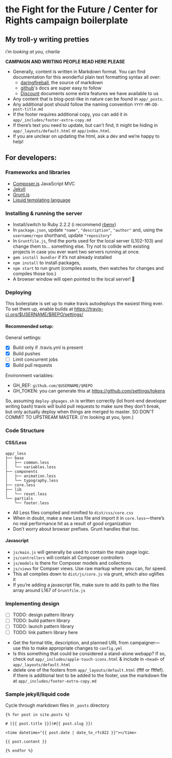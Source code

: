 # the Fight for the Future / Center for Rights campaign boilerplate
## My troll-y writing pretties

_i’m looking at you, charlie_

**CAMPAIGN AND WRITING PEOPLE READ HERE PLEASE**

- Generally, content is written in Markdown format. You can find documentation
for this wonderful plain text formatting syntax all over:
    - [daringfireball][07], the source of markdown
    - [github][08]'s docs are super easy to follow
    - [Discount][09] documents some extra features we have available to us
- Any content that is blog-post-like in nature can be found in `app/_posts`.
- Any additional post should follow the naming convention
`YYYY-MM-DD-post-title.md`
- If the footer requires additional copy, you can add it in
`app/_includes/footer-extra-copy.md`
- If there’s text you need to update, but can't find, it might be hiding in
`app/_layouts/default.html` or `app/index.html`.
- If you are unclear on updating the html, ask a dev and we’re happy to help!

## For developers:

### Frameworks and libraries

- [Composer.js][02] JavaScript MVC
- [Jekyll][03]
- [Grunt.js][04]
- [Liquid templating language][05]

### Installing & running the server

- Install/switch to Ruby 2.2.2 (i recommend [rbenv][01])
- In `package.json`, update `"name"`, `"description"`, `"author"` and, using the
`username/repo` shorthand, update `"repository"`
- In `Gruntfile.js`, find the ports used for the local server (L102-103) and
change them to… something else. Try not to collide with existing projects in
case you ever want two servers running at once.
- `gem install bundler` if it’s not already installed
- `npm install` to install packages,
- `npm start` to run grunt (compiles assets, then watches for changes and
compiles those too.)
- A browser window will open pointed to the local server! 🎉

### Deploying

This boilerplate is set up to make travis autodeploys the easiest thing ever.
To set them up, enable builds at
https://travis-ci.org/$USERNAME/$REPO/settings/

#### Recommended setup:

General settings:

- [X] Build only if .travis.yml is present
- [X] Build pushes
- [ ] Limit concurrent jobs
- [X] Build pull requests

Environment variables:

- GH_REF: `github.com/$USERNAME/$REPO`
- GH_TOKEN: you can generate this at <https://github.com/settings/tokens>

So, assuming `deploy-ghpages.sh` is written correctly (lol front-end developer
writing bash) travis will build pull requests to make sure they don't break, but
only actually deploy when things are merged to master. SO DON'T COMMIT TO
UPSTREAM MASTER. (i'm looking at you, lyon.)

### Code Structure

#### CSS/Less

```
app/_less
├── base
│   ├── common.less
│   └── variables.less
├── components
│   ├── animation.less
│   └── typography.less
├── core.less
├── lib
│   └── reset.less
└── partials
    └── footer.less
```

- All Less files compiled and minified to `dist/css/core.css`
- When in doubt, make a new Less file and import it in `core.less`—there’s no
real performance hit as a result of good organization
- Don’t worry about browser prefixes. Grunt handles that too.

#### Javascript

- `js/main.js` will generally be used to contain the main page logic.
- `js/controllers` will contain all Composer controllers
- `js/models` is there for Composer models and collections
- `js/views` for Compser views. Use raw markup where you can, for speed.
- This all compiles down to `dist/js/core.js` via grunt, which also uglifies it
- If you’re adding a javascript file, make sure to add its path to the files
array around L167 of `Gruntfile.js`


### Implementing design

- [ ] TODO: design pattern library
- [ ] TODO: build pattern library
- [ ] TODO: launch pattern library
- [ ] TODO: link pattern library here

- Get the formal title, description, and planned URL from campaigner—use this to
make appropriate changes to `config.yml`
- Is this something that could be considered a stand-alone webapp? If so, check
out `app/_includes/apple-touch-icons.html` & include in `<head>` of
`app/_layouts/default.html`
- delete one of the footers from `app/_layouts/default.html` (fftf or fftfef).
if there is additional text to be added to the footer, use the markdown file at
`app/_includes/footer-extra-copy.md`

### Sample jekyll/liquid code

Cycle through markdown files in `_posts` directory

```liquid
{% for post in site.posts %}

# [{{ post.title }}](#{{ post.slug }})

<time datetime="{{ post.date | date_to_rfc822 }}"></time>

{{ post.content }}

{% endfor %}
```

[01]: https://github.com/sstephenson/rbenv
[02]: https://lyonbros.github.io/composer.js/
[03]: http://jekyllrb.com/docs/home/
[04]: http://gruntjs.com/getting-started
[05]: https://github.com/Shopify/liquid/wiki/Liquid-for-Designers

[07]: http://daringfireball.net/projects/markdown/syntax
[08]: https://help.github.com/articles/markdown-basics/
[09]: http://www.pell.portland.or.us/~orc/Code/discount/#Language.extensions
